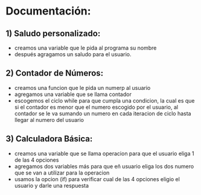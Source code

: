 # Documentación:

## 1) Saludo personalizado: 
- creamos una variable que le pida al programa su nombre
- después agragamos un saludo para el usuario.

## 2)  Contador de Números:
- creamos una funcion que le pida un numerp al usuario
- agregamos una variable que se llama contador
- escogemos el ciclo while para que cumpla una condicion, la cual es que si el contador es menor que el numero escogido por el usuario, al contador se le va sumando un numero en cada iteracion de ciclo hasta llegar al numero del usuario

## 3) Calculadora Básica:
- creamos una variable que se llama operacion para que el usuario eliga 1 de las 4 opciones
- agregamos dos variables más para que eñ usuario eliga los dos numero que se van a utilizar para la operacion
- usamos la opcion (if) para verificar cual de las 4 opciones eligio el usuario y darle una respuesta